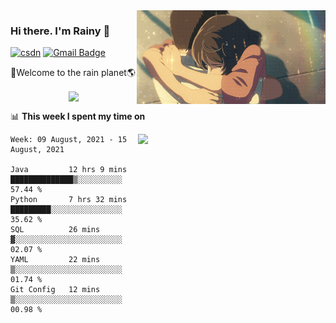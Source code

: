 <img  align='right' height="150" src="https://github.com/LikeRainDay/LikeRainDay/blob/master/pic/img_rain_1.gif?raw=true">



### Hi there. I'm Rainy :lemon:

[![csdn](https://img.shields.io/badge/-csdn-c14438?style=flat-square&logo=c&logoColor=white)](https://blog.csdn.net/qq_15807167)
[![Gmail Badge](https://img.shields.io/badge/-gmail-c14438?style=flat-square&logo=Gmail&logoColor=white&link=mailto:houshuai0816@gmail.com)](mailto:houshuai0816@gmail.com)

🚀Welcome to the rain planet🌎

<center>
<img align='center'  src="https://source.unsplash.com/random/1200x600">
</center>

📊 **This week I spent my time on**

<img align='right'   width="300" src="https://github-readme-stats.vercel.app/api?username=LikeRainDay&show_icons=true&title_color=fff&icon_color=79ff97&text_color=9f9f9f&bg_color=151515">

<!--START_SECTION:waka-->
```text
Week: 09 August, 2021 - 15 August, 2021

Java         12 hrs 9 mins   ██████████████▒░░░░░░░░░░   57.44 % 
Python       7 hrs 32 mins   █████████░░░░░░░░░░░░░░░░   35.62 % 
SQL          26 mins         ▓░░░░░░░░░░░░░░░░░░░░░░░░   02.07 % 
YAML         22 mins         ▒░░░░░░░░░░░░░░░░░░░░░░░░   01.74 % 
Git Config   12 mins         ▒░░░░░░░░░░░░░░░░░░░░░░░░   00.98 % 
```
<!--END_SECTION:waka-->
